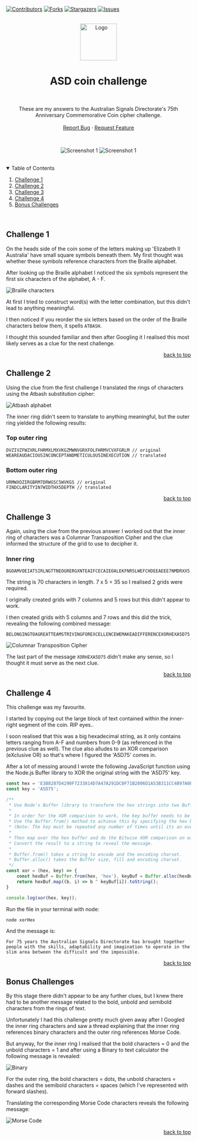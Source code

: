 <div id="top"></div>

[![Contributors][contributors-shield]][contributors-url]
[![Forks][forks-shield]][forks-url]
[![Stargazers][stars-shield]][stars-url]
[![Issues][issues-shield]][issues-url]

<br />

<div align="center">
  <a href="https://github.com/coreyhellwege/asd-challenge">
    <img src="assets/ASD-logos.jpg" alt="Logo" height="100">
  </a>

  <br />

  <h1 align="center">ASD coin challenge</h1>

  <br />

  <p align="center">
    These are my answers to the Australian Signals Directorate's 75th Anniversary Commemorative Coin cipher challenge. 
    <br />
    <br />
    <a href="https://github.com/coreyhellwege/asd-challenge/issues">Report Bug</a>
    ·
    <a href="https://github.com/coreyhellwege/asd-challenge/issues">Request Feature</a>
  </p>

  <br />

  ![Screenshot 1][coin-side-1]
  ![Screenshot 1][coin-side-2]
</div>

<br />

<details open>
  <summary>Table of Contents</summary>
  <ol>
    <li><a href="#challenge-1">Challenge 1</a></li>
    <li><a href="#challenge-2">Challenge 2</a></li>
    <li><a href="#challenge-3">Challenge 3</a></li>
    <li><a href="#challenge-4">Challenge 4</a></li>
    <li><a href="#bonus-challenges">Bonus Challenges</a></li>
  </ol>
</details>

<br />

## Challenge 1

On the heads side of the coin some of the letters making up 'Elizabeth II Australia' have small square symbols beneath them. My first thought was whether these symbols reference characters from the Braille alphabet.

After looking up the Braille alphabet I noticed the six symbols represent the first six characters of the alphabet, A - F.

<img src="assets/Braille.png" alt="Braille characters">

At first I tried to construct word(s) with the letter combination, but this didn't lead to anything meaningful.

I then noticed if you reorder the six letters based on the order of the Braille characters below them, it spells `ATBASH`.

I thought this sounded familiar and then after Googling it I realised this most likely serves as a clue for the next challenge.

<p align="right"><a href="#top">back to top</a></p>

## Challenge 2

Using the clue from the first challenge I translated the rings of characters using the Atbash substitution cipher:

<img src="assets/Atbash.png" alt="Atbash alphabet">

The inner ring didn't seem to translate to anything meaningful, but the outer ring yielded the following results:

### Top outer ring
```
DVZIVZFWZXRLFHRMXLMXVKGZMWNVGRXFOLFHRMVCVXFGRLM // original
WEAREAUDACIOUSINCONCEPTANDMETICULOUSINEXECUTION // translated
```

### Bottom outer ring
```
URMWXOZIRGBRM7DRWGSC5WVKGS // original
FINDCLARITYIN7WIDTHX5DEPTH // translated
```

<p align="right"><a href="#top">back to top</a></p>

## Challenge 3

Again, using the clue from the previous answer I worked out that the inner ring of characters was a Columnar Transposition Cipher and the clue informed the structure of the grid to use to decipher it.

### Inner ring

```
BGOAMVOEIATSIRLNGTTNEOGRERGXNTEAIFCECAIEOALEKFNR5LWEFCHDEEAEEE7NMDRXX5
```

The string is 70 characters in length. 7 x 5 = 35 so I realised 2 grids were required.

I originally created grids with 7 columns and 5 rows but this didn't appear to work.

I then created grids with 5 columns and 7 rows and this did the trick, revealing the following combined message:

```
BELONGINGTOAGREATTEAMSTRIVINGFOREXCELLENCEWEMAKEADIFFERENCEXORHEXA5D75
```

<img src="assets/Grids.png" alt="Columnar Transposition Cipher">

The last part of the message `XORHEXA5D75` didn't make any sense, so I thought it must serve as the next clue.

<p align="right"><a href="#top">back to top</a></p>

## Challenge 4

This challenge was my favourite. 

I started by copying out the large block of text contained within the inner-right segment of the coin. RIP eyes..

I soon realised that this was a big hexadecimal string, as it only contains letters ranging from A-F and numbers from 0-9 (as referenced in the previous clue as well). The clue also alludes to an XOR comparison (eXclusive OR) so that's where I figured the 'A5D75' comes in.

After a lot of messing around I wrote the following JavaScript function using the Node.js Buffer library to XOR the original string with the 'A5D75' key.

```javascript
const hex = 'E3B8287D4290F7233814D7A47A291DC0F71B2806D1A53B311CC4B97A0E1CC2B93B31068593332F10C6A3352F14D1B27A3514D6F7382F1AD0B0322955D1B83D3801CDB2287D05C0B82A311085A033291D85A3323855D6BC333119D6FB7A3C11C4A72E3C17CCBB33290C85B6343955CCBA3B3A1CCBB62E341ACBF72E3255CAA73F2F14D1B27A341B85A3323855D6BB333055C4A53F3C55C7B22E2A10C0B97A291DC0F73E3413C3BE392819D1F73B331185A3323855CCBA2A3206D6BE3831108B';
const key = 'A5D75';

/**
 * Use Node's Buffer library to transform the hex strings into two Buffer objects, representing fixed-length sequences of bytes.
 * 
 * In order for the XOR comparison to work, the key buffer needs to be the same length as the hex buffer. 
 * Use the Buffer.from() method to achieve this by specifying the hex buffer's byte length and filling it with the key. 
 * (Note: The key must be repeated any number of times until its an even length, otherwise the buffer isnt calculated properly.
 * 
 * Then map over the hex buffer and do the Bitwise XOR comparison on each byte with the byte from the key buffer at the same index.
 * Convert the result to a string to reveal the message.
 * 
 * Buffer.from() takes a string to encode and the encoding charset.
 * Buffer.alloc() takes the Buffer size, fill and encoding charset.
 */
const xor = (hex, key) => {
    const hexBuf = Buffer.from(hex, 'hex'), keyBuf = Buffer.alloc(hexBuf.length, key.repeat(2), 'hex');
    return hexBuf.map((b, i) => b ^ keyBuf[i]).toString();
}

console.log(xor(hex, key));
```

Run the file in your terminal with node:
```sh
node xorHex
```

And the message is:

```
For 75 years the Australian Signals Directorate has brought together people with the skills, adaptability and imagination to operate in the slim area between the difficult and the impossible.
```

<p align="right"><a href="#top">back to top</a></p>

## Bonus Challenges

By this stage there didn't appear to be any further clues, but I knew there had to be another message related to the bold, unbold and semibold characters from the rings of text.

Unfortunately I had this challenge pretty much given away after I Googled the inner ring characters and saw a thread explaining that the inner ring references binary characters and the outer ring references Morse Code.

But anyway, for the inner ring I realised that the bold characters = 0 and the unbold characters = 1 and after using a Binary to text calculator the following message is revealed:

<img src="assets/Binary.png" alt="Binary">

For the outer ring, the bold characters = dots, the unbold characters = dashes and the semibold characters = spaces (which I've represented with forward slashes).

Translating the corresponding Morse Code characters reveals the following message:

<img src="assets/Morse.png" alt="Morse Code">

<p align="right"><a href="#top">back to top</a></p>

<!-- https://www.markdownguide.org/basic-syntax/#reference-style-links -->
[contributors-shield]: https://img.shields.io/github/contributors/coreyhellwege/asd-challenge.svg?style=for-the-badge
[contributors-url]: https://github.com/coreyhellwege/asd-challenge/graphs/contributors
[forks-shield]: https://img.shields.io/github/forks/coreyhellwege/asd-challenge.svg?style=for-the-badge
[forks-url]: https://github.com/coreyhellwege/asd-challenge/network/members
[stars-shield]: https://img.shields.io/github/stars/coreyhellwege/asd-challenge.svg?style=for-the-badge
[stars-url]: https://github.com/coreyhellwege/asd-challenge/stargazers
[issues-shield]: https://img.shields.io/github/issues/coreyhellwege/asd-challenge.svg?style=for-the-badge
[issues-url]: https://github.com/coreyhellwege/asd-challenge/issues
[coin-side-1]: assets/ASD-50-SIDE-A-Hires.jpg
[coin-side-2]: assets/ASD-50-SIDE-B-Hires.jpg